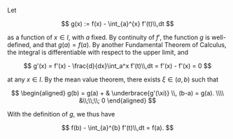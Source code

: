 Let 

$$
g(x) := f(x) - \int_{a}^{x} f'(t)\\,dt 
$$

as a function of $x\in I$, with $a$ fixed. By continuity of $f'$, the function $g$ is well-defined, and that $g(a)=f(a)$. By another Fundamental Theorem of Calculus, the integral is differentiable with respect to the upper limit, and

$$
g'(x) = f'(x) - \frac{d}{dx}\int_a^x f'(t)\\,dt = f'(x) - f'(x) = 0
$$

at any $x\in I$. By the mean value theorem, there exists $\xi\in (a, b)$ such that

$$
\begin{aligned}
g(b) = g(a) + & \underbrace{g'(\xi)} \\, (b-a) =  g(a). \\\\
&\\;\\;\\;  0 
\end{aligned}
$$

With the definition of $g$, we thus have

$$
f(b) - \int_{a}^{b} f'(t)\\,dt = f(a).
$$
